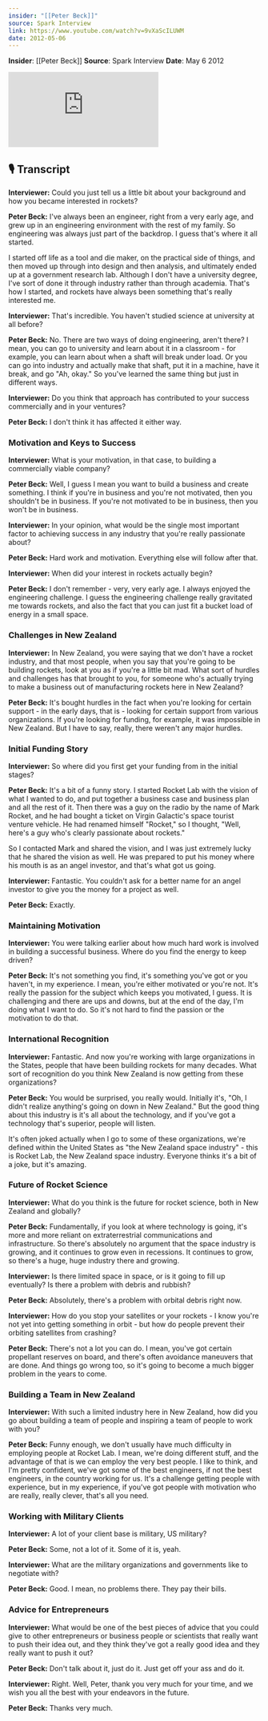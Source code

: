 ```yaml
---
insider: "[[Peter Beck]]"
source: Spark Interview
link: https://www.youtube.com/watch?v=9vXaScILUWM
date: 2012-05-06
---
```


**Insider**: [[Peter Beck]]
**Source**: Spark Interview
**Date**: May 6 2012

<div class="responsive-video">
<iframe src="https://www.youtube.com/embed/9vXaScILUWM" title="Spark Interview - Peter Beck" frameborder="0" allow="accelerometer; autoplay; clipboard-write; encrypted-media; gyroscope; picture-in-picture; web-share" referrerpolicy="strict-origin-when-cross-origin" allowfullscreen></iframe>
</div>

## 🎙️ Transcript

**Interviewer:** Could you just tell us a little bit about your background and how you became interested in rockets?

**Peter Beck:** I've always been an engineer, right from a very early age, and grew up in an engineering environment with the rest of my family. So engineering was always just part of the backdrop. I guess that's where it all started.

I started off life as a tool and die maker, on the practical side of things, and then moved up through into design and then analysis, and ultimately ended up at a government research lab. Although I don't have a university degree, I've sort of done it through industry rather than through academia. That's how I started, and rockets have always been something that's really interested me.

**Interviewer:** That's incredible. You haven't studied science at university at all before?

**Peter Beck:** No. There are two ways of doing engineering, aren't there? I mean, you can go to university and learn about it in a classroom - for example, you can learn about when a shaft will break under load. Or you can go into industry and actually make that shaft, put it in a machine, have it break, and go "Ah, okay." So you've learned the same thing but just in different ways.

**Interviewer:** Do you think that approach has contributed to your success commercially and in your ventures?

**Peter Beck:** I don't think it has affected it either way.

### Motivation and Keys to Success

**Interviewer:** What is your motivation, in that case, to building a commercially viable company?

**Peter Beck:** Well, I guess I mean you want to build a business and create something. I think if you're in business and you're not motivated, then you shouldn't be in business. If you're not motivated to be in business, then you won't be in business.

**Interviewer:** In your opinion, what would be the single most important factor to achieving success in any industry that you're really passionate about?

**Peter Beck:** Hard work and motivation. Everything else will follow after that.

**Interviewer:** When did your interest in rockets actually begin?

**Peter Beck:** I don't remember - very, very early age. I always enjoyed the engineering challenge. I guess the engineering challenge really gravitated me towards rockets, and also the fact that you can just fit a bucket load of energy in a small space.

### Challenges in New Zealand

**Interviewer:** In New Zealand, you were saying that we don't have a rocket industry, and that most people, when you say that you're going to be building rockets, look at you as if you're a little bit mad. What sort of hurdles and challenges has that brought to you, for someone who's actually trying to make a business out of manufacturing rockets here in New Zealand?

**Peter Beck:** It's bought hurdles in the fact when you're looking for certain support - in the early days, that is - looking for certain support from various organizations. If you're looking for funding, for example, it was impossible in New Zealand. But I have to say, really, there weren't any major hurdles.

### Initial Funding Story

**Interviewer:** So where did you first get your funding from in the initial stages?

**Peter Beck:** It's a bit of a funny story. I started Rocket Lab with the vision of what I wanted to do, and put together a business case and business plan and all the rest of it. Then there was a guy on the radio by the name of Mark Rocket, and he had bought a ticket on Virgin Galactic's space tourist venture vehicle. He had renamed himself "Rocket," so I thought, "Well, here's a guy who's clearly passionate about rockets."

So I contacted Mark and shared the vision, and I was just extremely lucky that he shared the vision as well. He was prepared to put his money where his mouth is as an angel investor, and that's what got us going.

**Interviewer:** Fantastic. You couldn't ask for a better name for an angel investor to give you the money for a project as well.

**Peter Beck:** Exactly.

### Maintaining Motivation

**Interviewer:** You were talking earlier about how much hard work is involved in building a successful business. Where do you find the energy to keep driven?

**Peter Beck:** It's not something you find, it's something you've got or you haven't, in my experience. I mean, you're either motivated or you're not. It's really the passion for the subject which keeps you motivated, I guess. It is challenging and there are ups and downs, but at the end of the day, I'm doing what I want to do. So it's not hard to find the passion or the motivation to do that.

### International Recognition

**Interviewer:** Fantastic. And now you're working with large organizations in the States, people that have been building rockets for many decades. What sort of recognition do you think New Zealand is now getting from these organizations?

**Peter Beck:** You would be surprised, you really would. Initially it's, "Oh, I didn't realize anything's going on down in New Zealand." But the good thing about this industry is it's all about the technology, and if you've got a technology that's superior, people will listen.

It's often joked actually when I go to some of these organizations, we're defined within the United States as "the New Zealand space industry" - this is Rocket Lab, the New Zealand space industry. Everyone thinks it's a bit of a joke, but it's amazing.

### Future of Rocket Science

**Interviewer:** What do you think is the future for rocket science, both in New Zealand and globally?

**Peter Beck:** Fundamentally, if you look at where technology is going, it's more and more reliant on extraterrestrial communications and infrastructure. So there's absolutely no argument that the space industry is growing, and it continues to grow even in recessions. It continues to grow, so there's a huge, huge industry there and growing.

**Interviewer:** Is there limited space in space, or is it going to fill up eventually? Is there a problem with debris and rubbish?

**Peter Beck:** Absolutely, there's a problem with orbital debris right now.

**Interviewer:** How do you stop your satellites or your rockets - I know you're not yet into getting something in orbit - but how do people prevent their orbiting satellites from crashing?

**Peter Beck:** There's not a lot you can do. I mean, you've got certain propellant reserves on board, and there's often avoidance maneuvers that are done. And things go wrong too, so it's going to become a much bigger problem in the years to come.

### Building a Team in New Zealand

**Interviewer:** With such a limited industry here in New Zealand, how did you go about building a team of people and inspiring a team of people to work with you?

**Peter Beck:** Funny enough, we don't usually have much difficulty in employing people at Rocket Lab. I mean, we're doing different stuff, and the advantage of that is we can employ the very best people. I like to think, and I'm pretty confident, we've got some of the best engineers, if not the best engineers, in the country working for us. It's a challenge getting people with experience, but in my experience, if you've got people with motivation who are really, really clever, that's all you need.

### Working with Military Clients

**Interviewer:** A lot of your client base is military, US military?

**Peter Beck:** Some, not a lot of it. Some of it is, yeah.

**Interviewer:** What are the military organizations and governments like to negotiate with?

**Peter Beck:** Good. I mean, no problems there. They pay their bills.

### Advice for Entrepreneurs

**Interviewer:** What would be one of the best pieces of advice that you could give to other entrepreneurs or business people or scientists that really want to push their idea out, and they think they've got a really good idea and they really want to push it out?

**Peter Beck:** Don't talk about it, just do it. Just get off your ass and do it.

**Interviewer:** Right. Well, Peter, thank you very much for your time, and we wish you all the best with your endeavors in the future.

**Peter Beck:** Thanks very much.